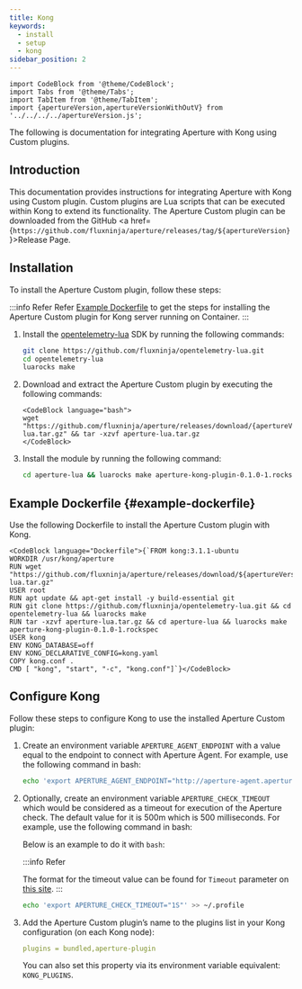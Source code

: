 ```yaml
---
title: Kong
keywords:
  - install
  - setup
  - kong
sidebar_position: 2
---
```


```mdx-code-block
import CodeBlock from '@theme/CodeBlock';
import Tabs from '@theme/Tabs';
import TabItem from '@theme/TabItem';
import {apertureVersion,apertureVersionWithOutV} from '../../../../apertureVersion.js';
```

The following is documentation for integrating Aperture with Kong using Custom
plugins.

## Introduction

This documentation provides instructions for integrating Aperture with Kong
using Custom plugin. Custom plugins are Lua scripts that can be executed within
Kong to extend its functionality. The Aperture Custom plugin can be downloaded
from the GitHub <a
href={`https://github.com/fluxninja/aperture/releases/tag/${apertureVersion}`}>Release
Page</a>.

## Installation

To install the Aperture Custom plugin, follow these steps:

:::info Refer Refer [Example Dockerfile](#example-dockerfile) to get the steps
for installing the Aperture Custom plugin for Kong server running on Container.
:::

1. Install the
   [opentelemetry-lua](https://github.com/fluxninja/opentelemetry-lua) SDK by
   running the following commands:

   ```bash
   git clone https://github.com/fluxninja/opentelemetry-lua.git
   cd opentelemetry-lua
   luarocks make
   ```

2. Download and extract the Aperture Custom plugin by executing the following
   commands:

   ```mdx-code-block
   <CodeBlock language="bash">
   wget "https://github.com/fluxninja/aperture/releases/download/{apertureVersion}/aperture-lua.tar.gz" && tar -xzvf aperture-lua.tar.gz
   </CodeBlock>
   ```

3. Install the module by running the following command:

   ```bash
   cd aperture-lua && luarocks make aperture-kong-plugin-0.1.0-1.rockspec
   ```

## Example Dockerfile {#example-dockerfile}

Use the following Dockerfile to install the Aperture Custom plugin with Kong.

```mdx-code-block
<CodeBlock language="Dockerfile">{`FROM kong:3.1.1-ubuntu
WORKDIR /usr/kong/aperture
RUN wget "https://github.com/fluxninja/aperture/releases/download/${apertureVersion}/aperture-lua.tar.gz"
USER root
RUN apt update && apt-get install -y build-essential git
RUN git clone https://github.com/fluxninja/opentelemetry-lua.git && cd opentelemetry-lua && luarocks make
RUN tar -xzvf aperture-lua.tar.gz && cd aperture-lua && luarocks make aperture-kong-plugin-0.1.0-1.rockspec
USER kong
ENV KONG_DATABASE=off
ENV KONG_DECLARATIVE_CONFIG=kong.yaml
COPY kong.conf .
CMD [ "kong", "start", "-c", "kong.conf"]`}</CodeBlock>
```

## Configure Kong

Follow these steps to configure Kong to use the installed Aperture Custom
plugin:

1. Create an environment variable `APERTURE_AGENT_ENDPOINT` with a value equal
   to the endpoint to connect with Aperture Agent. For example, use the
   following command in bash:

   ```bash
   echo 'export APERTURE_AGENT_ENDPOINT="http://aperture-agent.aperture-agent.svc.cluster.local"' >> ~/.profile
   ```

2. Optionally, create an environment variable `APERTURE_CHECK_TIMEOUT` which
   would be considered as a timeout for execution of the Aperture check. The
   default value for it is 500m which is 500 milliseconds. For example, use the
   following command in bash:

   Below is an example to do it with `bash`:

   :::info Refer

   The format for the timeout value can be found for `Timeout` parameter on
   [this site](https://github.com/grpc/grpc/blob/master/doc/PROTOCOL-HTTP2.md#requests).
   :::

   ```bash
   echo 'export APERTURE_CHECK_TIMEOUT="1S"' >> ~/.profile
   ```

3. Add the Aperture Custom plugin’s name to the plugins list in your Kong
   configuration (on each Kong node):

   ```yaml
   plugins = bundled,aperture-plugin
   ```

   You can also set this property via its environment variable equivalent:
   `KONG_PLUGINS`.
